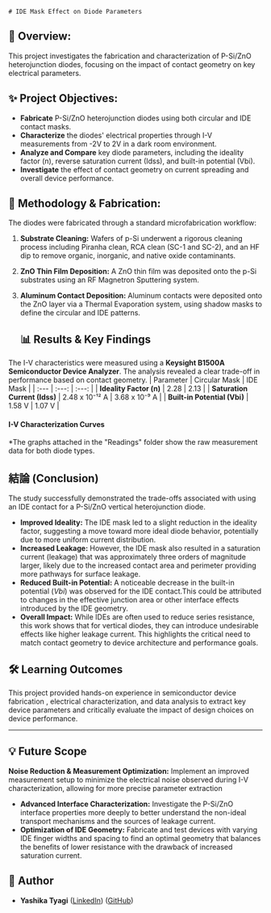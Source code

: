     # IDE Mask Effect on Diode Parameters

## 📌 Overview:
This project investigates the fabrication and characterization of P-Si/ZnO heterojunction diodes, focusing on the impact of contact geometry on key electrical parameters.
 
## ✨ Project Objectives:
* **Fabricate** P-Si/ZnO heterojunction diodes using both circular and IDE contact masks. 
* **Characterize** the diodes' electrical properties through I-V measurements from -2V to 2V in a dark room environment.
* **Analyze and Compare** key diode parameters, including the ideality factor (n), reverse saturation current (Idss), and built-in potential (Vbi). 
* **Investigate** the effect of contact geometry on current spreading and overall device performance. 

## 🔬 Methodology & Fabrication:

The diodes were fabricated through a standard microfabrication workflow:

1. **Substrate Cleaning:** Wafers of p-Si underwent a rigorous cleaning process including Piranha clean, RCA clean (SC-1 and SC-2), and an HF dip to remove organic, inorganic, and native oxide contaminants. 
2. **ZnO Thin Film Deposition:** A ZnO thin film was deposited onto the p-Si substrates using an RF Magnetron Sputtering system.
3. **Aluminum Contact Deposition:** Aluminum contacts were deposited onto the ZnO layer via a Thermal Evaporation system, using shadow masks to define the circular and IDE patterns.

   ## 📊 Results & Key Findings

The I-V characteristics were measured using a **Keysight B1500A Semiconductor Device Analyzer**. The analysis revealed a clear trade-off in performance based on contact geometry.
| Parameter | Circular Mask | IDE Mask |
| :--- | :---: | :---: |
| **Ideality Factor (n)** | 2.28  | 2.13  |
| **Saturation Current (Idss)** | 2.48 x 10⁻¹² A  | 3.68 x 10⁻⁹ A  |
| **Built-in Potential (Vbi)** | 1.58 V  | 1.07 V  |
#### I-V Characterization Curves
*The graphs attached in the "Readings" folder show the raw measurement data for both diode types.

## 結論 (Conclusion)

The study successfully demonstrated the trade-offs associated with using an IDE contact for a P-Si/ZnO vertical heterojunction diode.

* **Improved Ideality:** The IDE mask led to a slight reduction in the ideality factor, suggesting a move toward more ideal diode behavior, potentially due to more uniform current distribution. 
* **Increased Leakage:** However, the IDE mask also resulted in a saturation current (leakage) that was approximately three orders of magnitude larger, likely due to the increased contact area and perimeter providing more pathways for surface leakage. 
* **Reduced Built-in Potential:** A noticeable decrease in the built-in potential ($Vbi$) was observed for the IDE contact.This could be attributed to changes in the effective junction area or other interface effects introduced by the IDE geometry.
* **Overall Impact:** While IDEs are often used to reduce series resistance, this work shows that for vertical diodes, they can introduce undesirable effects like higher leakage current.  This highlights the critical need to match contact geometry to device architecture and performance goals.

## 🛠️ Learning Outcomes

This project provided hands-on experience in semiconductor device fabrication , electrical characterization, and data analysis to extract key device parameters and critically evaluate the impact of design choices on device performance. 

---
## 💡 Future Scope

**Noise Reduction & Measurement Optimization:** Implement an improved measurement setup to minimize the electrical noise observed during I-V characterization, allowing for more precise parameter extraction
* **Advanced Interface Characterization:** Investigate the P-Si/ZnO interface properties more deeply to better understand the non-ideal transport mechanisms and the sources of leakage current.
 * **Optimization of IDE Geometry:** Fabricate and test devices with varying IDE finger widths and spacing to find an optimal geometry that balances the benefits of lower resistance with the drawback of increased saturation current.

## 👥 Author


* **Yashika Tyagi** ([LinkedIn](https://www.linkedin.com/in/yashika-tyagi-487a71284/)) ([GitHub](https://github.com/Yashika-25))
  




